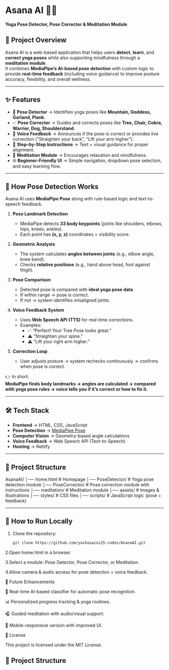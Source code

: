 # Asana AI 🧘‍♀️  
**Yoga Pose Detector, Pose Corrector & Meditation Module**  

## 📌 Project Overview  
Asana AI is a web-based application that helps users **detect**, **learn**, and **correct yoga poses** while also supporting mindfulness through a **meditation module**.  
It combines **MediaPipe’s AI-based pose detection** with custom logic to provide **real-time feedback** (including voice guidance) to improve posture accuracy, flexibility, and overall wellness.  

---

## ✨ Features  
- 🧍 **Pose Detector** → Identifies yoga poses like **Mountain, Goddess, Garland, Plank**.  
- ✅ **Pose Corrector** → Guides and corrects poses like **Tree, Chair, Cobra, Warrior, Dog, Shoulderstand**.  
- 🎤 **Voice Feedback** → Announces if the pose is correct or provides live correction (“Straighten your back”, “Lift your arm higher”).  
- 📖 **Step-by-Step Instructions** → Text + visual guidance for proper alignment.  
- 🧘 **Meditation Module** → Encourages relaxation and mindfulness.  
- 🌐 **Beginner-Friendly UI** → Simple navigation, dropdown pose selection, and easy learning flow.  

---

## 🤖 How Pose Detection Works  

Asana AI uses **MediaPipe Pose** along with rule-based logic and text-to-speech feedback.  

1. **Pose Landmark Detection**  
   - MediaPipe detects **33 body keypoints** (joints like shoulders, elbows, hips, knees, ankles).  
   - Each point has **(x, y, z)** coordinates + visibility score.  

2. **Geometric Analysis**  
   - The system calculates **angles between joints** (e.g., elbow angle, knee bend).  
   - Checks **relative positions** (e.g., hand above head, foot against thigh).  

3. **Pose Comparison**  
   - Detected pose is compared with **ideal yoga pose data**.  
   - If within range → pose is correct.  
   - If not → system identifies misaligned joints.  

4. **Voice Feedback System**  
   - Uses **Web Speech API (TTS)** for real-time corrections.  
   - Examples:  
     - ✅ “Perfect! Your Tree Pose looks great.”  
     - ⚠️ “Straighten your spine.”  
     - ⚠️ “Lift your right arm higher.”  

5. **Correction Loop**  
   - User adjusts posture → system rechecks continuously → confirms when pose is correct.  

👉 In short:  
**MediaPipe finds body landmarks → angles are calculated → compared with yoga pose rules → voice tells you if it’s correct or how to fix it.**  

---

## 🛠️ Tech Stack  
- **Frontend** → HTML, CSS, JavaScript  
- **Pose Detection** → [MediaPipe Pose](https://developers.google.com/mediapipe)  
- **Computer Vision** → Geometry-based angle calculations  
- **Voice Feedback** → Web Speech API (Text-to-Speech)  
- **Hosting** → Netlify  

---
## 📂 Project Structure  
AsanaAI/
│── home.html # Homepage
│── PoseDetector/ # Yoga pose detection module
│── PoseCorrector/ # Pose correction module with instructions
│── meditation/ # Meditation module
│── assets/ # Images & illustrations
│── styles/ # CSS files
│── scripts/ # JavaScript logic (pose + feedback)


---

## 🚀 How to Run Locally  
1. Clone the repository:  
   ```bash
   git clone https://github.com/yashaswini25-codes/AsanaAI.git
2.Open home.html in a browser.

3.Select a module: Pose Detector, Pose Corrector, or Meditation.

4.Allow camera & audio access for pose detection + voice feedback.

📌 Future Enhancements

🔴 Real-time AI-based classifier for automatic pose recognition.

📊 Personalized progress tracking & yoga routines.

🎧 Guided meditation with audio/visual support.

📱 Mobile-responsive version with improved UI.

📜 License

This project is licensed under the MIT License.


## 📂 Project Structure  

